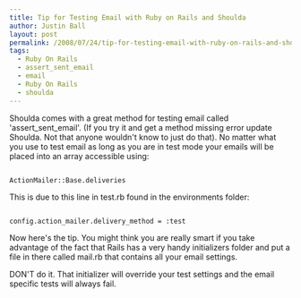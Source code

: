 ```yaml
---
title: Tip for Testing Email with Ruby on Rails and Shoulda
author: Justin Ball
layout: post
permalink: /2008/07/24/tip-for-testing-email-with-ruby-on-rails-and-shoulda/
tags:
  - Ruby On Rails
  - assert_sent_email
  - email
  - Ruby On Rails
  - shoulda
---
```


Shoulda comes with a great method for testing email called 'assert_sent_email'.  (If you try it and get a method missing error update Shoulda.  Not that anyone wouldn't know to just do that).  No matter what you use to test email as long as you are in test mode your emails will be placed into an array accessible using:
<pre><code class="ruby">
ActionMailer::Base.deliveries
</pre></code>

This is due to this line in test.rb found in the environments folder:
<pre><code class="ruby">
config.action_mailer.delivery_method = :test
</pre></code>

Now here's the tip.  You might think you are really smart if you take advantage of the fact that Rails has a very handy initializers folder and put a file in there called mail.rb that contains all your email settings.

DON'T do it.  That initializer will override your test settings and the email specific tests will always fail.